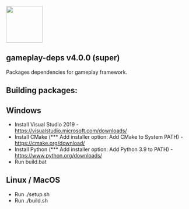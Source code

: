 <img src="https://raw.githubusercontent.com/gameplay3d/GamePlay/master/gameplay/res/icon.png" width=100/>

## gameplay-deps v4.0.0 (super)

Packages dependencies for gameplay framework. 

## Building packages:

Windows
-------
- Install Visual Studio 2019 - https://visualstudio.microsoft.com/downloads/
- Install CMake (*** Add installer option: Add CMake to System PATH) - https://cmake.org/download/
- Install Python (*** Add installer option: Add Python 3.9 to PATH) - https://www.python.org/downloads/
- Run build.bat

Linux / MacOS
-------------
- Run ./setup.sh
- Run ./build.sh

